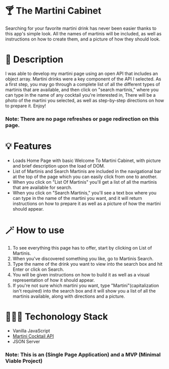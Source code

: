 # 🍸  The Martini Cabinet
Searching for your favorite martini drink has never been easier thanks to this app's simple look.
All the names of martinis will be included, as well as instructions on how to create them, and a picture of how they should look.



# 🚀  Description
I was able to develop my martini page using an open API that includes an object array.
 Martini drinks were a key component of the API I selected. As a first step, 
 you may go through a complete list of all the different types of martinis that are available, and then click on "search martinis,"
where you can type in the name of any cocktail you're interested in, There will be a photo of the martini you selected, 
as well as step-by-step directions on how to prepare it.
Enjoy! 

### Note: There are no page refreshes or page redirection on this page.

# 💡 Features

* Loads Home Page with basic Welcome To Martini Cabinet, with picture and brief description upon the load of DOM.
* List of Martinis and Search Martinis are included in the navigational bar at the top of the page which you can easily click from one to another.
* When you click on "List Of Martinis" you'll get a list of all the martinis that are available for search.
* When you click on "Search Martinis," you'll see a text box where you can type in the name of the martini you want, and it will return instructions on how to prepare it as well as a picture of how the martini should appear.

# 🪄  How to use
1. To see everything this page has to offer, start by clicking on List of Martinis.
2. When you've discovered something you like, go to Martinis Search.
3. Type the name of the drink you want to view into the search box and hit Enter or click on Search.
4. You will be given instructions on how to build it as well as a visual representation of how it should appear.
5.  If you're not sure which martini you want, type "Martini"(capitalization isn't required) into the search box and it will show you a list of all the martinis available, along with directions and a picture.

# 👩🏽‍💻 Techonology Stack
* Vanilla JavaScript
* [Martini Cocktail API](https://www.thecocktaildb.com/api/json/v1/1/search.php?s=martini)
* JSON Server
### Note: This is an (Single Page Application) and a MVP (Minimal Viable Project)
